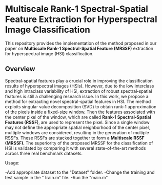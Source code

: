 # Multiscale Rank-1 Spectral-Spatial Feature Extraction for Hyperspectral Image Classification

This repository provides the implementation of the method proposed in our paper on **Multiscale Rank-1 Spectral-Spatial Feature (MRSSF)** extraction for hyperspectral image (HSI) classification.

## Overview

Spectral-spatial features play a crucial role in improving the classification results of hyperspectral images (HSIs). However, due to the low interclass and high intraclass variability of HSI, extraction of robust spectral-spatial features is still a challenging research issue. In this work, we propose a method for extracting novel spectral-spatial features in HSI. The method exploits singular value decomposition (SVD) to obtain rank-1 approximation of the pixels inside a fixed-size window. Then the features associated with the center pixel of the window, which are called **Rank-1 Spectral-Spatial Features (RSSF)**, are used to represent the pixel. Since a single window may not define the appropriate spatial neighborhood of the center pixel, multiple windows are considered, resulting in the generation of multiple RSSFs. These RSSFs are stacked together to form a **Multiscale RSSF (MRSSF)**. The superiority of the proposed MRSSF for the classification of HSI is validated by comparing it with several state-of-the-art methods across three real benchmark datasets.

Usage: 

-Add appropriate dataset to the "Dataset" folder.
-Change the training and test sample in the "Train.m" file.
-Run the "main.m"
